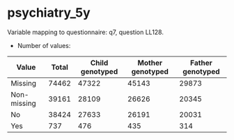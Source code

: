 # psychiatry_5y
Variable mapping to questionnaire: q7, question LL128.
- Number of values:

| Value | Total | Child genotyped | Mother genotyped | Father genotyped |
| ----- | ----- | --------------- | ---------------- | ---------------- |
| Missing | 74462 | 47322 | 45143 | 29873 |
| Non-missing | 39161 | 28109 | 26626 | 20345 |
| No | 38424 | 27633 | 26191 |20031 |
| Yes | 737 | 476 | 435 |314 |




